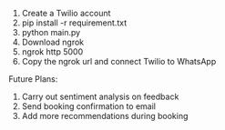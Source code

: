 1. Create a Twilio account
2. pip install -r requirement.txt
3. python main.py
4. Download ngrok
5. ngrok http 5000
6. Copy the ngrok url and connect Twilio to WhatsApp 

Future Plans:
1. Carry out sentiment analysis on feedback
2. Send booking confirmation to email
3. Add more recommendations during booking